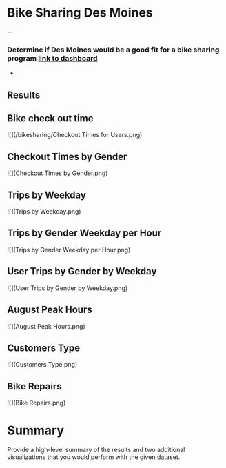 # Bike Sharing Des Moines 
--


### Determine if Des Moines would be a good fit for a bike sharing program [link to dashboard](https://github.com/jmarrujo31/bikesharing)
-


## Results

## Bike check out time
![](/bikesharing/Checkout Times for Users.png)

## Checkout Times by Gender
![](Checkout Times by Gender.png)

## Trips by Weekday
![](Trips by Weekday.png)

## Trips by Gender Weekday per Hour
![](Trips by Gender Weekday per Hour.png)

## User Trips by Gender by Weekday
![](User Trips by Gender by Weekday.png)

## August Peak Hours
![](August Peak Hours.png)

## Customers Type
![](Customers Type.png)

## Bike Repairs
![](Bike Repairs.png)


# Summary

Provide a high-level summary of the results and two additional visualizations that you would perform with the given dataset.



